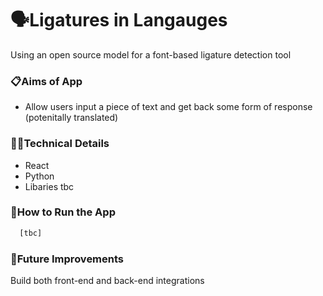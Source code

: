 # 🗣️Ligatures in Langauges
Using an open source model for a font-based ligature detection tool

### 📋Aims of App
- Allow users input a piece of text and get back some form of response (potenitally translated)
  
### 👩‍💻Technical Details

- React
- Python
- Libaries tbc

### 🔧How to Run the App

```bash
  [tbc]
```

### 💭Future Improvements
Build both front-end and back-end integrations 
